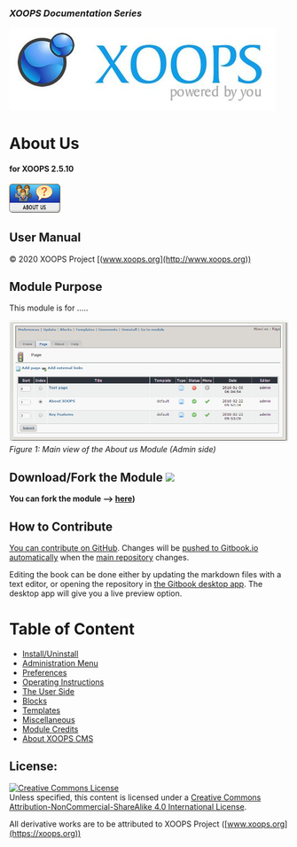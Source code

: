 ### _XOOPS Documentation Series_
![](assets/logoXoops.jpg)

# About Us
#### for XOOPS 2.5.10
      
![](assets/logoModule.png)
            
## User Manual

© 2020 XOOPS Project [(www.xoops.org](http://www.xoops.org))    

## Module Purpose 

This module is for .....

![](assets/image001.png)
*Figure 1: Main view of the About us Module (Admin side)*

## Download/Fork the Module ![](https://xoops.org/images/forkit.png) 

**You can fork the module --> [here](https://github.com/XoopsModules25x/about))** 

## How to Contribute

[You can contribute on GitHub](https://github.com/XoopsDocs/about-tutorial). Changes will be [pushed to Gitbook.io automatically](https://www.gitbook.com/book/xoops/about-tutorial/activity) when the [main repository](https://github.com/XoopsDocs/about-tutorial) changes.

Editing the book can be done either by updating the markdown files with a text editor, or opening the repository in [the Gitbook desktop app](https://github.com/GitbookIO/editor/blob/master/README.md). The desktop app will give you a live preview option.

# Table of Content

* [Install/Uninstall](book/1install.md)
* [Administration Menu](book/2administration.md)
* [Preferences](book/3preferences.md)
* [Operating Instructions](book/4operations.md)
* [The User Side](book/5userside.md)
* [Blocks](book/6blocks.md)
* [Templates](book/7templates.md)
* [Miscellaneous](book/8other.md) 
* [Module Credits](book/9credits.md)
* [About XOOPS CMS](book/10aboutxoops.md)

## License:

<a rel="license" href="http://creativecommons.org/licenses/by-nc-sa/4.0/"><img alt="Creative Commons License" style="border-width:0" src="https://i.creativecommons.org/l/by-nc-sa/4.0/88x31.png" /></a><br />Unless specified, this content is licensed under a <a rel="license" href="http://creativecommons.org/licenses/by-nc-sa/4.0/">Creative Commons Attribution-NonCommercial-ShareAlike 4.0 International License</a>.

All derivative works are to be attributed to XOOPS Project ([www.xoops.org](https://xoops.org))
